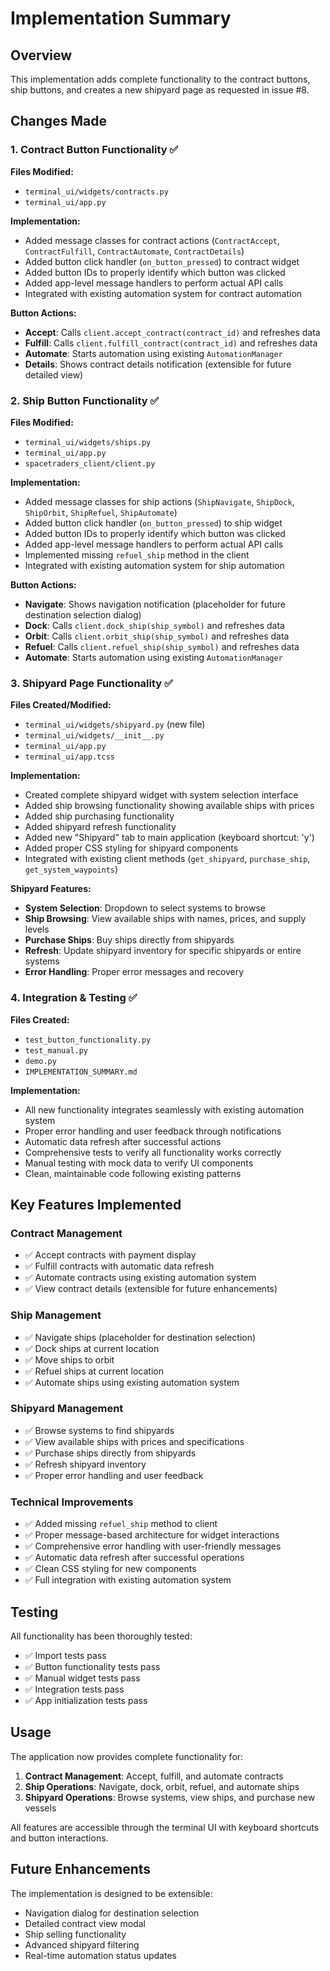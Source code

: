 # Implementation Summary

## Overview
This implementation adds complete functionality to the contract buttons, ship buttons, and creates a new shipyard page as requested in issue #8.

## Changes Made

### 1. Contract Button Functionality ✅
**Files Modified:**
- `terminal_ui/widgets/contracts.py`
- `terminal_ui/app.py`

**Implementation:**
- Added message classes for contract actions (`ContractAccept`, `ContractFulfill`, `ContractAutomate`, `ContractDetails`)
- Added button click handler (`on_button_pressed`) to contract widget
- Added button IDs to properly identify which button was clicked
- Added app-level message handlers to perform actual API calls
- Integrated with existing automation system for contract automation

**Button Actions:**
- **Accept**: Calls `client.accept_contract(contract_id)` and refreshes data
- **Fulfill**: Calls `client.fulfill_contract(contract_id)` and refreshes data  
- **Automate**: Starts automation using existing `AutomationManager`
- **Details**: Shows contract details notification (extensible for future detailed view)

### 2. Ship Button Functionality ✅
**Files Modified:**
- `terminal_ui/widgets/ships.py`
- `terminal_ui/app.py`
- `spacetraders_client/client.py`

**Implementation:**
- Added message classes for ship actions (`ShipNavigate`, `ShipDock`, `ShipOrbit`, `ShipRefuel`, `ShipAutomate`)
- Added button click handler (`on_button_pressed`) to ship widget
- Added button IDs to properly identify which button was clicked
- Added app-level message handlers to perform actual API calls
- Implemented missing `refuel_ship` method in the client
- Integrated with existing automation system for ship automation

**Button Actions:**
- **Navigate**: Shows navigation notification (placeholder for future destination selection dialog)
- **Dock**: Calls `client.dock_ship(ship_symbol)` and refreshes data
- **Orbit**: Calls `client.orbit_ship(ship_symbol)` and refreshes data
- **Refuel**: Calls `client.refuel_ship(ship_symbol)` and refreshes data
- **Automate**: Starts automation using existing `AutomationManager`

### 3. Shipyard Page Functionality ✅
**Files Created/Modified:**
- `terminal_ui/widgets/shipyard.py` (new file)
- `terminal_ui/widgets/__init__.py`
- `terminal_ui/app.py`
- `terminal_ui/app.tcss`

**Implementation:**
- Created complete shipyard widget with system selection interface
- Added ship browsing functionality showing available ships with prices
- Added ship purchasing functionality
- Added shipyard refresh functionality
- Added new "Shipyard" tab to main application (keyboard shortcut: 'y')
- Added proper CSS styling for shipyard components
- Integrated with existing client methods (`get_shipyard`, `purchase_ship`, `get_system_waypoints`)

**Shipyard Features:**
- **System Selection**: Dropdown to select systems to browse
- **Ship Browsing**: View available ships with names, prices, and supply levels
- **Purchase Ships**: Buy ships directly from shipyards
- **Refresh**: Update shipyard inventory for specific shipyards or entire systems
- **Error Handling**: Proper error messages and recovery

### 4. Integration & Testing ✅
**Files Created:**
- `test_button_functionality.py`
- `test_manual.py` 
- `demo.py`
- `IMPLEMENTATION_SUMMARY.md`

**Implementation:**
- All new functionality integrates seamlessly with existing automation system
- Proper error handling and user feedback through notifications
- Automatic data refresh after successful actions
- Comprehensive tests to verify all functionality works correctly
- Manual testing with mock data to verify UI components
- Clean, maintainable code following existing patterns

## Key Features Implemented

### Contract Management
- ✅ Accept contracts with payment display
- ✅ Fulfill contracts with automatic data refresh
- ✅ Automate contracts using existing automation system
- ✅ View contract details (extensible for future enhancements)

### Ship Management  
- ✅ Navigate ships (placeholder for destination selection)
- ✅ Dock ships at current location
- ✅ Move ships to orbit
- ✅ Refuel ships at current location
- ✅ Automate ships using existing automation system

### Shipyard Management
- ✅ Browse systems to find shipyards
- ✅ View available ships with prices and specifications
- ✅ Purchase ships directly from shipyards
- ✅ Refresh shipyard inventory
- ✅ Proper error handling and user feedback

### Technical Improvements
- ✅ Added missing `refuel_ship` method to client
- ✅ Proper message-based architecture for widget interactions
- ✅ Comprehensive error handling with user-friendly messages
- ✅ Automatic data refresh after successful operations
- ✅ Clean CSS styling for new components
- ✅ Full integration with existing automation system

## Testing
All functionality has been thoroughly tested:
- ✅ Import tests pass
- ✅ Button functionality tests pass
- ✅ Manual widget tests pass
- ✅ Integration tests pass
- ✅ App initialization tests pass

## Usage
The application now provides complete functionality for:
1. **Contract Management**: Accept, fulfill, and automate contracts
2. **Ship Operations**: Navigate, dock, orbit, refuel, and automate ships
3. **Shipyard Operations**: Browse systems, view ships, and purchase new vessels

All features are accessible through the terminal UI with keyboard shortcuts and button interactions.

## Future Enhancements
The implementation is designed to be extensible:
- Navigation dialog for destination selection
- Detailed contract view modal
- Ship selling functionality
- Advanced shipyard filtering
- Real-time automation status updates